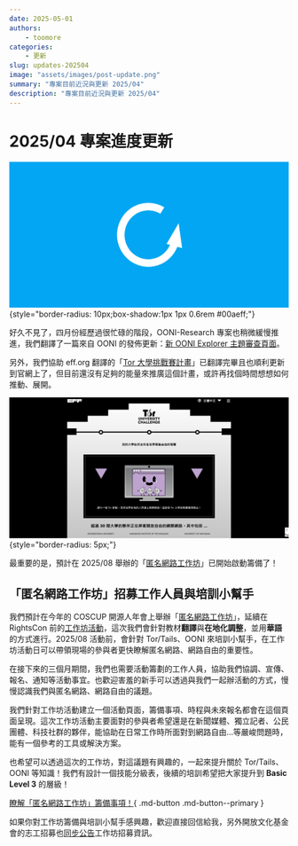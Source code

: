 ```yaml
---
date: 2025-05-01
authors:
    - toomore
categories:
    - 更新
slug: updates-202504
image: "assets/images/post-update.png"
summary: "專案目前近況與更新 2025/04"
description: "專案目前近況與更新 2025/04"
---
```

# 2025/04 專案進度更新

![2025/04 專案進度更新](./assets/images/post-update.png){style="border-radius: 10px;box-shadow:1px 1px 0.6rem #00aeff;"}

好久不見了，四月份經歷過很忙碌的階段，OONI-Research 專案也稍微緩慢推進，我們翻譯了一篇來自 OONI 的發佈更新：[新 OONI Explorer 主題審查頁面](./2025-ooni-explorer-thematic-censorship-pages.md)。

另外，我們協助 eff.org 翻譯的「[Tor 大學挑戰賽計畫](https://toruniversity.eff.org/zh-tw/)」已翻譯完畢且也順利更新到官網上了，但目前還沒有足夠的能量來推廣這個計畫，或許再找個時間想想如何推動、展開。

<!-- more -->

![EFF, Tor University](./assets/images/eff-tor-university-zh-tw.png){style="border-radius: 5px;"}

最重要的是，預計在 2025/08 舉辦的「[匿名網路工作坊](../../event-workshop-2025.md)」已開始啟動籌備了！

## 「匿名網路工作坊」招募工作人員與培訓小幫手

我們預計在今年的 COSCUP 開源人年會上舉辦「[匿名網路工作坊](../../event-workshop-2025.md)」，延續在 RightsCon 前的[工作坊活動](./rightscon25-pre-event.md)，這次我們會針對教材**翻譯**與**在地化調整**，並用**華語**的方式進行。2025/08 活動前，會針對 Tor/Tails、OONI 來培訓小幫手，在工作坊活動日可以帶領現場的參與者更快瞭解匿名網路、網路自由的重要性。

在接下來的三個月期間，我們也需要活動籌劃的工作人員，協助我們協調、宣傳、報名、通知等活動事宜。也歡迎害羞的新手可以透過與我們一起辦活動的方式，慢慢認識我們與匿名網路、網路自由的議題。

我們針對工作坊活動建立一個活動頁面，籌備事項、時程與未來報名都會在這個頁面呈現。這次工作坊活動主要面對的參與者希望還是在新聞媒體、獨立記者、公民團體、科技社群的夥伴，能協助在日常工作時所面對到網路自由...等嚴峻問題時，能有一個參考的工具或解決方案。

也希望可以透過這次的工作坊，對這議題有興趣的，一起來提升關於 Tor/Tails、OONI 等知識！我們有設計一個技能分級表，後續的培訓希望把大家提升到 **Basic Level 3** 的層級！

[瞭解「匿名網路工作坊」籌備事項！](../../event-workshop-2025.md){ .md-button .md-button--primary }

如果你對工作坊籌備與培訓小幫手感興趣，歡迎直接回信給我，另外開放文化基金會的志工招募也[同步公告](https://volunteer.ocf.tw/blog/)工作坊招募資訊。
